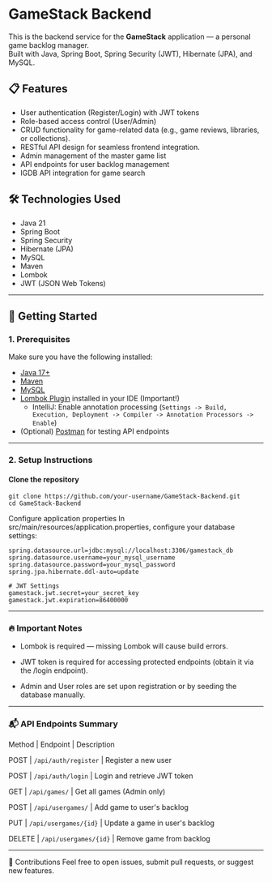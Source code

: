 # GameStack Backend

This is the backend service for the **GameStack** application — a personal game backlog manager.  
Built with Java, Spring Boot, Spring Security (JWT), Hibernate (JPA), and MySQL.

## 📋 Features

- User authentication (Register/Login) with JWT tokens
- Role-based access control (User/Admin)
- CRUD functionality for game-related data (e.g., game reviews, libraries, or collections).
- RESTful API design for seamless frontend integration.
- Admin management of the master game list
- API endpoints for user backlog management
- IGDB API integration for game search

## 🛠 Technologies Used

- Java 21
- Spring Boot
- Spring Security
- Hibernate (JPA)
- MySQL
- Maven
- Lombok
- JWT (JSON Web Tokens)

---

## 🚀 Getting Started

### 1. Prerequisites

Make sure you have the following installed:

- [Java 17+](https://adoptium.net/)
- [Maven](https://maven.apache.org/)
- [MySQL](https://www.mysql.com/)
- [Lombok Plugin](https://projectlombok.org/) installed in your IDE (Important!)
  - IntelliJ: Enable annotation processing (`Settings -> Build, Execution, Deployment -> Compiler -> Annotation Processors -> Enable`)
- (Optional) [Postman](https://www.postman.com/) for testing API endpoints

---

### 2. Setup Instructions

#### Clone the repository

    git clone https://github.com/your-username/GameStack-Backend.git
    cd GameStack-Backend

Configure application properties
In src/main/resources/application.properties, configure your database settings:

    spring.datasource.url=jdbc:mysql://localhost:3306/gamestack_db
    spring.datasource.username=your_mysql_username
    spring.datasource.password=your_mysql_password
    spring.jpa.hibernate.ddl-auto=update
    
    # JWT Settings
    gamestack.jwt.secret=your_secret_key
    gamestack.jwt.expiration=86400000

---

### 🔥 Important Notes
- Lombok is required — missing Lombok will cause build errors.

- JWT token is required for accessing protected endpoints (obtain it via the /login endpoint).

- Admin and User roles are set upon registration or by seeding the database manually.

---

### 📬 API Endpoints Summary

Method | Endpoint | Description

POST | `/api/auth/register` | Register a new user

POST | `/api/auth/login` | Login and retrieve JWT token

GET | `/api/games/` | Get all games (Admin only)

POST | `/api/usergames/` | Add game to user's backlog

PUT | `/api/usergames/{id}` | Update a game in user's backlog

DELETE | `/api/usergames/{id}` | Remove game from backlog

---

🤝 Contributions
Feel free to open issues, submit pull requests, or suggest new features.

